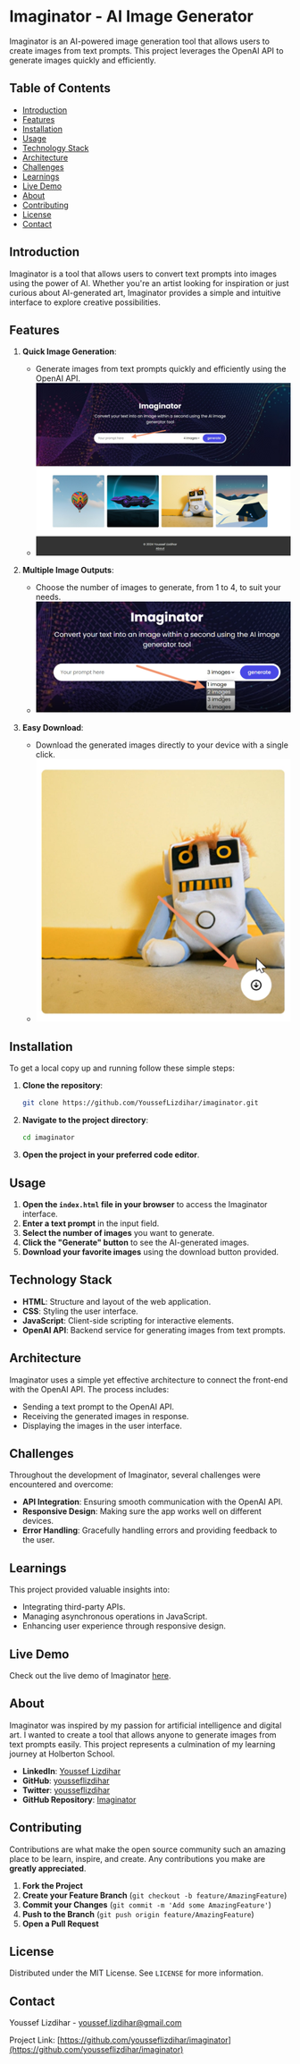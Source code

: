 # Imaginator - AI Image Generator

Imaginator is an AI-powered image generation tool that allows users to create images from text prompts. This project leverages the OpenAI API to generate images quickly and efficiently.

## Table of Contents

- [Introduction](#introduction)
- [Features](#features)
- [Installation](#installation)
- [Usage](#usage)
- [Technology Stack](#technology-stack)
- [Architecture](#architecture)
- [Challenges](#challenges)
- [Learnings](#learnings)
- [Live Demo](#live-demo)
- [About](#about)
- [Contributing](#contributing)
- [License](#license)
- [Contact](#contact)

## Introduction

Imaginator is a tool that allows users to convert text prompts into images using the power of AI. Whether you're an artist looking for inspiration or just curious about AI-generated art, Imaginator provides a simple and intuitive interface to explore creative possibilities.

## Features

1. **Quick Image Generation**:
    - Generate images from text prompts quickly and efficiently using the OpenAI API.
    - ![Quick Image Generation](https://github.com/YoussefLizdihar/Imaginator/blob/main/images/1.png)

2. **Multiple Image Outputs**:
    - Choose the number of images to generate, from 1 to 4, to suit your needs.
    - ![Multiple Image Outputs](https://github.com/YoussefLizdihar/Imaginator/blob/main/images/3.png)

3. **Easy Download**:
    - Download the generated images directly to your device with a single click.
    - ![Easy Download](https://github.com/YoussefLizdihar/Imaginator/blob/main/images/2.png)

## Installation

To get a local copy up and running follow these simple steps:

1. **Clone the repository**:
    ```bash
    git clone https://github.com/YoussefLizdihar/imaginator.git
    ```

2. **Navigate to the project directory**:
    ```bash
    cd imaginator
    ```

3. **Open the project in your preferred code editor**.

## Usage

1. **Open the `index.html` file in your browser** to access the Imaginator interface.
2. **Enter a text prompt** in the input field.
3. **Select the number of images** you want to generate.
4. **Click the "Generate" button** to see the AI-generated images.
5. **Download your favorite images** using the download button provided.

## Technology Stack

- **HTML**: Structure and layout of the web application.
- **CSS**: Styling the user interface.
- **JavaScript**: Client-side scripting for interactive elements.
- **OpenAI API**: Backend service for generating images from text prompts.

## Architecture

Imaginator uses a simple yet effective architecture to connect the front-end with the OpenAI API. The process includes:

- Sending a text prompt to the OpenAI API.
- Receiving the generated images in response.
- Displaying the images in the user interface.

## Challenges

Throughout the development of Imaginator, several challenges were encountered and overcome:

- **API Integration**: Ensuring smooth communication with the OpenAI API.
- **Responsive Design**: Making sure the app works well on different devices.
- **Error Handling**: Gracefully handling errors and providing feedback to the user.

## Learnings

This project provided valuable insights into:

- Integrating third-party APIs.
- Managing asynchronous operations in JavaScript.
- Enhancing user experience through responsive design.

## Live Demo

Check out the live demo of Imaginator [here](https://j2g6bfkrwob3a4y9lu2uja.on.drv.tw/www.imaginatorai.com/).

## About

Imaginator was inspired by my passion for artificial intelligence and digital art. I wanted to create a tool that allows anyone to generate images from text prompts easily. This project represents a culmination of my learning journey at Holberton School.

- **LinkedIn**: [Youssef Lizdihar](https://www.linkedin.com/in/youssef-lizdihar)
- **GitHub**: [yousseflizdihar](https://github.com/yousseflizdihar)
- **Twitter**: [yousseflizdihar](https://twitter.com/yousseflizdihar)
- **GitHub Repository**: [Imaginator](https://github.com/yousseflizdihar/imaginator)

## Contributing

Contributions are what make the open source community such an amazing place to be learn, inspire, and create. Any contributions you make are **greatly appreciated**.

1. **Fork the Project**
2. **Create your Feature Branch** (`git checkout -b feature/AmazingFeature`)
3. **Commit your Changes** (`git commit -m 'Add some AmazingFeature'`)
4. **Push to the Branch** (`git push origin feature/AmazingFeature`)
5. **Open a Pull Request**

## License

Distributed under the MIT License. See `LICENSE` for more information.

## Contact

Youssef Lizdihar - [youssef.lizdihar@gmail.com](mailto:youssef.lizdihar@gmail.com)

Project Link: [https://github.com/yousseflizdihar/imaginator](https://github.com/yousseflizdihar/imaginator)
